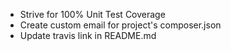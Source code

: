 * Strive for 100% Unit Test Coverage
* Create custom email for project's composer.json
* Update travis link in README.md